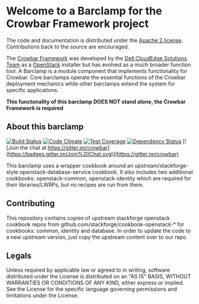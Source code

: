 Welcome to a Barclamp for the Crowbar Framework project
=======================================================

The code and documentation is distributed under the [Apache 2 license](http://www.apache.org/licenses/LICENSE-2.0.html).
Contributions back to the source are encouraged.

The [Crowbar Framework](https://github.com/crowbar/crowbar) was developed by the
[Dell CloudEdge Solutions Team](http://dell.com/openstack) as a [OpenStack](http://OpenStack.org) installer but has
evolved as a much broader function tool. A Barclamp is a module component that implements functionality for Crowbar.
Core barclamps operate the essential functions of the Crowbar deployment mechanics while other barclamps extend the
system for specific applications.

**This functonality of this barclamp DOES NOT stand alone, the Crowbar Framework is required**

About this barclamp
-------------------

[![Build Status](https://travis-ci.org/crowbar/barclamp-trove.svg?branch=master)](https://travis-ci.org/crowbar/barclamp-trove)
[![Code Climate](https://codeclimate.com/github/crowbar/barclamp-trove/badges/gpa.svg)](https://codeclimate.com/github/crowbar/barclamp-trove)
[![Test Coverage](https://codeclimate.com/github/crowbar/barclamp-trove/badges/coverage.svg)](https://codeclimate.com/github/crowbar/barclamp-trove)
[![Dependency Status](https://gemnasium.com/crowbar/barclamp-trove.svg)](https://gemnasium.com/crowbar/barclamp-trove)
[![Join the chat at https://gitter.im/crowbar](https://badges.gitter.im/Join%20Chat.svg)](https://gitter.im/crowbar)

This barclamp uses a wrapper cookbook around an upstream/stackforge-style openstack-database-service cookbook. It
also includes two additional cookbooks: openstack-common, openstack-identity which are required for their
libraries/LWRPs, but no recipes are run from them.

Contributing
------------

This repository contains copies of upstream stackforge openstack cookbook repos from github.com/stackforge/cookbook-openstack-*
for cookbooks: common, identity and database. In order to update the code to a new upstream version, just copy the
upstream content over to our repo.

Legals
------

Unless required by applicable law or agreed to in writing, software distributed under the License is distributed on
an "AS IS" BASIS, WITHOUT WARRANTIES OR CONDITIONS OF ANY KIND, either express or implied. See the License for the
specific language governing permissions and limitations under the License.
